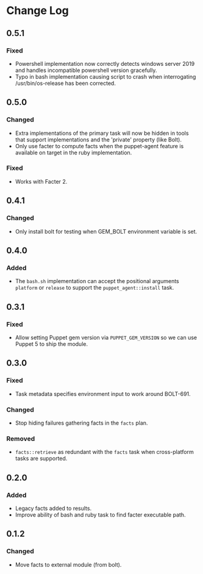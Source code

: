 # Change Log

## 0.5.1
### Fixed
- Powershell implementation now correctly detects windows server 2019 and handles incompatible powershell version gracefully.
- Typo in bash implementation causing script to crash when interrogating /usr/bin/os-release has been corrected.

## 0.5.0
### Changed
- Extra implementations of the primary task will now be hidden in tools that support implementations and the 'private' property (like Bolt).
- Only use facter to compute facts when the puppet-agent feature is available on target in the ruby implementation.

### Fixed
- Works with Facter 2.

## 0.4.1
### Changed
- Only install bolt for testing when GEM_BOLT environment variable is set.

## 0.4.0
### Added
- The `bash.sh` implementation can accept the positional arguments `platform` or `release` to support the `puppet_agent::install` task. 

## 0.3.1
### Fixed
- Allow setting Puppet gem version via `PUPPET_GEM_VERSION` so we can use Puppet 5 to ship the module.

## 0.3.0
### Fixed
- Task metadata specifies environment input to work around BOLT-691.

### Changed
- Stop hiding failures gathering facts in the `facts` plan.

### Removed
- `facts::retrieve` as redundant with the `facts` task when cross-platform
tasks are supported.

## 0.2.0
### Added
- Legacy facts added to results.
- Improve ability of bash and ruby task to find facter executable path.

## 0.1.2

### Changed
- Move facts to external module (from bolt).

